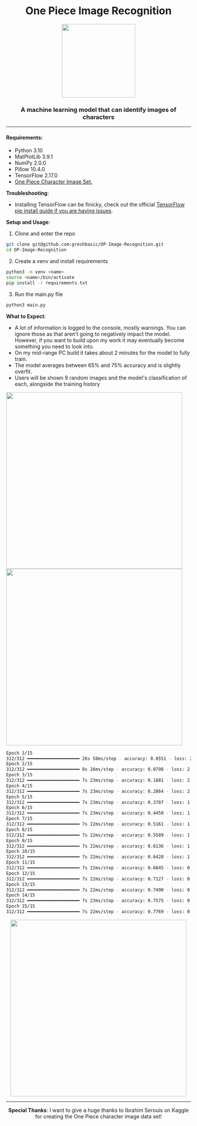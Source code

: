 <div align="center">
<h1>One Piece Image Recognition</h1>
<img src="https://github.com/user-attachments/assets/8be3e0ef-9331-47a9-ad8e-4d7730acbed6"
  height=200
  width=200>
<h3>A machine learning model that can identify images of characters</h3>
</div>
<hr>

<h4>Requirements: </h4>
<ul>
  <li>Python 3.10</li>
  <li>MatPlotLib 3.9.1</li>
  <li>NumPy 2.0.0</li>
  <li>Pillow 10.4.0</li>
  <li>TensorFlow 2.17.0</li>
  <li>
    <a href="https://www.kaggle.com/datasets/ibrahimserouis99/one-piece-image-classifier/data?select=Data">One Piece Character Image Set.</a>
  </li>
</ul>

**Troubleshooting**:
<ul>
  <li>
    Installing TensorFlow can be finicky, check out the official
    <a href="https://www.tensorflow.org/install/pip">TensorFlow pip install guide if you are having issues</a>.
  </li>
</ul>

**Setup and Usage**:
1. Clone and enter the repo
```sh
git clone git@github.com:greshbasic/OP-Image-Recognition.git
cd OP-Image-Recognition
```
2. Create a venv and install requirements
```sh
python3 -m venv <name>
source <name>/bin/activate
pip install -r requirements.txt
```
3. Run the main.py file
```sh
python3 main.py
```

**What to Expect**:
<ul>
  <li>
    A lot of information is logged to the console, mostly warnings. You can ignore those 
    as that aren't going to negatively impact the model. However, if you want to build upon
    my work it may eventually become something you need to look into.
  </li>
  <li>
    On my mid-range PC build it takes about 2 minutes for the model to fully train.
  </li>
  <li>
    The model averages between 65% and 75% accuracy and is slightly overfit.
  </li>


  <li>
    Users will be shown 9 random images and the model's classification of each, alongside the training history
  </li>
</ul>
<img src="https://github.com/user-attachments/assets/d6cf201d-8649-4dec-9dad-185a3b15124d"
  width=480
  height=480>
<img src="https://github.com/user-attachments/assets/79672fd2-9f98-4c9c-b737-929790cdbdcf"
  width=480
  height=480>

```sh
Epoch 1/15
312/312 ━━━━━━━━━━━━━━━━━━━━ 26s 58ms/step - accuracy: 0.0551 - loss: 2.9549 - val_accuracy: 0.0739 - val_loss: 2.8883 - learning_rate: 0.0010
Epoch 2/15
312/312 ━━━━━━━━━━━━━━━━━━━━ 8s 26ms/step - accuracy: 0.0798 - loss: 2.8492 - val_accuracy: 0.1483 - val_loss: 2.6521 - learning_rate: 0.0010
Epoch 3/15
312/312 ━━━━━━━━━━━━━━━━━━━━ 7s 23ms/step - accuracy: 0.1881 - loss: 2.5654 - val_accuracy: 0.2438 - val_loss: 2.3851 - learning_rate: 0.0010
Epoch 4/15
312/312 ━━━━━━━━━━━━━━━━━━━━ 7s 23ms/step - accuracy: 0.2864 - loss: 2.2582 - val_accuracy: 0.3511 - val_loss: 2.1002 - learning_rate: 0.0010
Epoch 5/15
312/312 ━━━━━━━━━━━━━━━━━━━━ 7s 23ms/step - accuracy: 0.3707 - loss: 1.9949 - val_accuracy: 0.4432 - val_loss: 1.8730 - learning_rate: 0.0010
Epoch 6/15
312/312 ━━━━━━━━━━━━━━━━━━━━ 7s 23ms/step - accuracy: 0.4450 - loss: 1.7575 - val_accuracy: 0.4818 - val_loss: 1.7609 - learning_rate: 0.0010
Epoch 7/15
312/312 ━━━━━━━━━━━━━━━━━━━━ 7s 22ms/step - accuracy: 0.5161 - loss: 1.5475 - val_accuracy: 0.5028 - val_loss: 1.6314 - learning_rate: 0.0010
Epoch 8/15
312/312 ━━━━━━━━━━━━━━━━━━━━ 7s 22ms/step - accuracy: 0.5589 - loss: 1.3771 - val_accuracy: 0.5665 - val_loss: 1.4851 - learning_rate: 0.0010
Epoch 9/15
312/312 ━━━━━━━━━━━━━━━━━━━━ 7s 22ms/step - accuracy: 0.6136 - loss: 1.2008 - val_accuracy: 0.5761 - val_loss: 1.4158 - learning_rate: 0.0010
Epoch 10/15
312/312 ━━━━━━━━━━━━━━━━━━━━ 7s 22ms/step - accuracy: 0.6428 - loss: 1.1050 - val_accuracy: 0.6074 - val_loss: 1.3171 - learning_rate: 0.0010
Epoch 11/15
312/312 ━━━━━━━━━━━━━━━━━━━━ 7s 22ms/step - accuracy: 0.6845 - loss: 0.9817 - val_accuracy: 0.6313 - val_loss: 1.2414 - learning_rate: 0.0010
Epoch 12/15
312/312 ━━━━━━━━━━━━━━━━━━━━ 7s 22ms/step - accuracy: 0.7127 - loss: 0.8847 - val_accuracy: 0.6097 - val_loss: 1.2567 - learning_rate: 0.0010
Epoch 13/15
312/312 ━━━━━━━━━━━━━━━━━━━━ 7s 22ms/step - accuracy: 0.7490 - loss: 0.7974 - val_accuracy: 0.6585 - val_loss: 1.1779 - learning_rate: 0.0010
Epoch 14/15
312/312 ━━━━━━━━━━━━━━━━━━━━ 7s 23ms/step - accuracy: 0.7575 - loss: 0.7488 - val_accuracy: 0.6562 - val_loss: 1.1683 - learning_rate: 0.0010
Epoch 15/15
312/312 ━━━━━━━━━━━━━━━━━━━━ 7s 22ms/step - accuracy: 0.7769 - loss: 0.6842 - val_accuracy: 0.6784 - val_loss: 1.1223 - learning_rate: 0.0010
```
<div align="center">
<img src="https://github.com/user-attachments/assets/97957567-6003-4c15-843c-d0cee01dae21"
  width=480
  height=480>
<hr>
<strong>Special Thanks</strong>: I want to give a huge thanks to Ibrahim Serouis on Kaggle for creating the One Piece character image data set!
</div>

